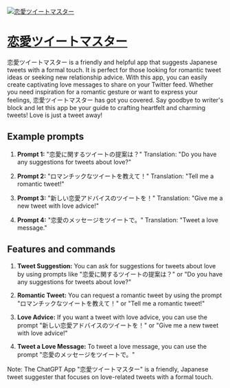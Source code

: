 [![恋愛ツイートマスター](https://files.oaiusercontent.com/file-oFVMKIbEaBLjaVbVNHlDKpL3?se=2123-10-18T00%3A16%3A19Z&sp=r&sv=2021-08-06&sr=b&rscc=max-age%3D31536000%2C%20immutable&rscd=attachment%3B%20filename%3DDALL%25C2%25B7E%25202023-11-11%252009.14.56%2520-%2520A%2520logo%2520design%2520for%2520a%2520social%2520media%2520romance-themed%2520service%252C%2520featuring%2520a%2520small%2520cartoon-style%2520bird%2520perched%2520on%2520a%2520heart%2520shape%252C%2520typing%2520on%2520a%2520smartphone.%2520The%2520lo.png&sig=nbA0ESDJRe2hlnvhm/6iexumL6wtXeJ77gl95vdrtDE%3D)](https://chat.openai.com/g/g-cuQlhFfWc-lian-ai-tuitomasuta)

# [恋愛ツイートマスター](https://chat.openai.com/g/g-cuQlhFfWc-lian-ai-tuitomasuta)

恋愛ツイートマスター is a friendly and helpful app that suggests Japanese tweets with a formal touch. It is perfect for those looking for romantic tweet ideas or seeking new relationship advice. With this app, you can easily create captivating love messages to share on your Twitter feed. Whether you need inspiration for a romantic gesture or want to express your feelings, 恋愛ツイートマスター has got you covered. Say goodbye to writer's block and let this app be your guide to crafting heartfelt and charming tweets! Love is just a tweet away!

## Example prompts

1. **Prompt 1:** "恋愛に関するツイートの提案は？"
Translation: "Do you have any suggestions for tweets about love?"

2. **Prompt 2:** "ロマンチックなツイートを教えて！"
Translation: "Tell me a romantic tweet!"

3. **Prompt 3:** "新しい恋愛アドバイスのツイートを！"
Translation: "Give me a new tweet with love advice!"

4. **Prompt 4:** "恋愛のメッセージをツイートで。"
Translation: "Tweet a love message."

## Features and commands

1. **Tweet Suggestion:** You can ask for suggestions for tweets about love by using prompts like "恋愛に関するツイートの提案は？" or "Do you have any suggestions for tweets about love?"

2. **Romantic Tweet:** You can request a romantic tweet by using the prompt "ロマンチックなツイートを教えて！" or "Tell me a romantic tweet!"

3. **Love Advice:** If you want a tweet with love advice, you can use the prompt "新しい恋愛アドバイスのツイートを！" or "Give me a new tweet with love advice!"

4. **Tweet a Love Message:** To tweet a love message, you can use the prompt "恋愛のメッセージをツイートで。"

Note: The ChatGPT App "恋愛ツイートマスター" is a friendly, Japanese tweet suggester that focuses on love-related tweets with a formal touch.